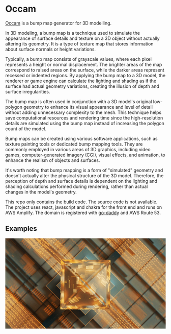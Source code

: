 # Occam

[Occam](https://www.occam3d.com/) is a bump map generator for 3D modelling.

In 3D modeling, a bump map is a technique used to simulate the appearance of surface details and texture on a 3D object without actually altering its geometry. It is a type of texture map that stores information about surface normals or height variations.

Typically, a bump map consists of grayscale values, where each pixel represents a height or normal displacement. The brighter areas of the map correspond to raised areas on the surface, while the darker areas represent recessed or indented regions. By applying the bump map to a 3D model, the renderer or game engine can calculate the lighting and shading as if the surface had actual geometry variations, creating the illusion of depth and surface irregularities.

The bump map is often used in conjunction with a 3D model's original low-polygon geometry to enhance its visual appearance and level of detail without adding unnecessary complexity to the mesh. This technique helps save computational resources and rendering time since the high-resolution details are simulated using the bump map instead of increasing the polygon count of the model.

Bump maps can be created using various software applications, such as texture painting tools or dedicated bump mapping tools. They are commonly employed in various areas of 3D graphics, including video games, computer-generated imagery (CGI), visual effects, and animation, to enhance the realism of objects and surfaces.

It's worth noting that bump mapping is a form of "simulated" geometry and doesn't actually alter the physical structure of the 3D model. Therefore, the perception of depth and surface details is dependent on the lighting and shading calculations performed during rendering, rather than actual changes in the model's geometry.

This repo only contains the build code. The source code is not available. The project uses react, javascript and chakra for the front end and runs on AWS Amplify. The domain is registered with [go-daddy](https://hk.godaddy.com/en) and AWS Route 53.

## Examples

![png](occam_example1.png)

